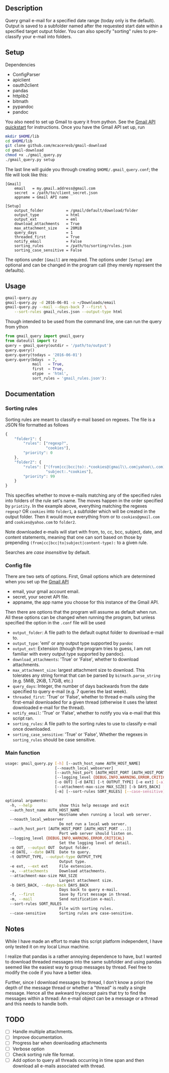Description
-----------

Query gmail e-mail for a specified date range (today only is the
default). Output is saved to a subfolder named after the requested start
date within a specified target output folder. You can also specify
"sorting" rules to pre-classify your e-mail into folders.

Setup
-----

Dependencies
* ConfigParser
* apiclient
* oauth2client
* pandas
* httplib2
* bitmath
* pypandoc
* pandoc

You also need to set up Gmail to query it from python. See the
[Gmail API quickstart](https://developers.google.com/gmail/api/quickstart/python)
for instructions. Once you have the Gmail API set up, run
```bash
mkdir $HOME/lib
cd $HOME/lib
git clone github.com/mcaceresb/gmail-download
cd gmail-download
chmod +x ./gmail_query.py
./gmail_query.py setup
```

The last line will guide you through creating `$HOME/.gmail_query.conf`; the file will look like this:
```
[Gmail]
    email   = my.gmail.address@gmail.com
    secret  = /path/to/client_secret.json
    appname = Gmail API name

[Setup]
    output_folder          = /gmail/default/download/folder
    output_type            = html
    output_ext             = eml
    download_attachments   = True
    max_attachment_size    = 20MiB
    query_days             = 1
    threaded_first         = True
    notify_email           = False
    sorting_rules          = /path/to/sorting/rules.json
    sorting_case_sensitive = False
```

The options under `[Gmail]` are required. The options under `[Setup]` are optional and can be
changed in the program call (they merely represent the defaults).

Usage
-----

```bash
gmail-query.py
gmail-query.py -d 2016-06-01 -o ~/Downloads/email
gmail-query.py --mail --days-back 7 --first \
    --sort-rules gmail_rules.json --output-type html
```

Though intended to be used from the command line, one can run the query from ython
```python
from gmail_query import gmail_query
from dateutil import tz
query = gmail_query(outdir = '/path/to/output')
query.query()
query.query(todays = '2016-06-01')
query.query(bdays  = 7,
            mail   = True,
            first  = True,
            otype  = 'html',
            sort_rules = 'gmail_rules.json'):
```

Documentation
-------------

### Sorting rules

Sorting rules are meant to classify e-mail based on regexes. The file is
a JSON file formatted as follows

```javascript
{
    "folder1": {
        "rules": ["regexp?",
                  "cookies"],
        "priority": 0
    },
    "folder2": {
        "rules": ["(from|cc|bcc|to):.*cookies@(gmail\\.com|yahoo\\.com)",
                  "subject:.*cookies"],
        "priority": 99
    }
}
```

This specifies whether to move e-mails matching any of the specified
rules into folders of the rule set's name. The moves happen in the order
specified by `priotity`. In the example above, everything matching the
regexes `regexp?` OR `cookies` into `folder1`, a subfolder which will
be created in the output folder. Then it would move everything from or
to `cookies@gmail.com` and `cookies@yahoo.com` to `folder2`.

Note downloaded e-mails will start with from, to, cc, bcc, subject,
date, and content statements, meaning that one can sort based on those
by prepending `(from|cc|bcc|to|subject|content-type):` to a given rule.

Searches are *case insensitive* by default.

### Config file

There are two sets of options. First, Gmail options which are determined
when you set up the [Gmail API](https://developers.google.com/gmail/api/quickstart/python)
- email, your gmail account email.
- secret, your secret API file.
- appname, the app name you choose for this instance of the Gmail API.

Then there are options that the program will assume as default when
run. All these options can be changed when running the program, but
unless specified the option in the `.conf` file will be used

- `output_folder`: A file path to the default ouptut folder to download e-mail to.
- `output_type`: 'eml' or any output type supported by `pandoc`
- `output_ext`: Extension (though the program tries to guess, I am not familiar with every output type supported by pandoc).
- `download_attachments`: 'True' or 'False', whether to download attachments.
- `max_attachment_size`: largest attachment size to download. This tolerates any string format that can be parsed
by `bitmath.parse_string` (e.g. 5MiB, 2KiB, 1.7GiB, etc.)
- `query_days`: Integer, the number of days backwards from the date specified to query e-mail (e.g. 7 queries the last week).
- `threaded_first`: 'True' or 'False', whether to thread e-mails using the first-email downloaded for a given thread (otherwise it uses the latest downloaded e-mail for the thread).
- `notify_email`: 'True' or 'False', whether to notify you via e-mail that this script ran.
- `sorting_rules`: A file path to the sorting rules to use to classify e-mail once downloaded.
- `sorting_case_sensitive`: 'True' or 'False', Whether the regexes in `sorting_rules` should be case sensitive.

### Main function

```bash
usage: gmail_query.py [-h] [--auth_host_name AUTH_HOST_NAME]
                      [--noauth_local_webserver]
                      [--auth_host_port [AUTH_HOST_PORT [AUTH_HOST_PORT ...]]]
                      [--logging_level {DEBUG,INFO,WARNING,ERROR,CRITICAL}]
                      [-o OUT] [-d DATE] [-t OUTPUT_TYPE] [-e ext] [-a]
                      [--attachment-max-size MAX_SIZE] [-b DAYS_BACK] [-f]
                      [-m] [--sort-rules SORT_RULES] [--case-sensitive]

optional arguments:
  -h, --help            show this help message and exit
  --auth_host_name AUTH_HOST_NAME
                        Hostname when running a local web server.
  --noauth_local_webserver
                        Do not run a local web server.
  --auth_host_port [AUTH_HOST_PORT [AUTH_HOST_PORT ...]]
                        Port web server should listen on.
  --logging_level {DEBUG,INFO,WARNING,ERROR,CRITICAL}
                        Set the logging level of detail.
  -o OUT, --output OUT  Output folder.
  -d DATE, --date DATE  Date to query.
  -t OUTPUT_TYPE, --output-type OUTPUT_TYPE
                        Output type.
  -e ext, --ext ext     File extension.
  -a, --attachments     Download attachments.
  --attachment-max-size MAX_SIZE
                        Largest attachment size.
  -b DAYS_BACK, --days-back DAYS_BACK
                        Days back to query e-mail.
  -f, --first           Save by first message in thread.
  -m, --mail            Send notification e-mail.
  --sort-rules SORT_RULES
                        File with sorting rules.
  --case-sensitive      Sorting rules are case-sensitive.
```

Notes
-----

While I have made an effort to make this script platform independent, I
have only tested it on my local Linux machine.

I realize that pandas is a rather annoying dependence to have, but I
wanted to download threaded messages into the same subfolder and using
pandas seemed like the easiest way to group messages by thread. Feel
free to modify the code if you have a better idea.

Further, since I download messages by thread, I don't know a priori the
depth of the message thread or whether a "thread" is really a single
message. Hence all the awkward try/except pairs that try to find the
messages within a thread: An e-mail object can be a message or a thread
and this needs to handle both.

TODO
----

- [ ] Handle multiple attachments.  
- [ ] Improve documentation.
- [ ] Progress bar when downloading attachments
- [ ] Verbose option
- [ ] Check sorting rule file format.  
- [ ] Add option to query all threads occurring in time span and then download all e-mails associated with thread.  
